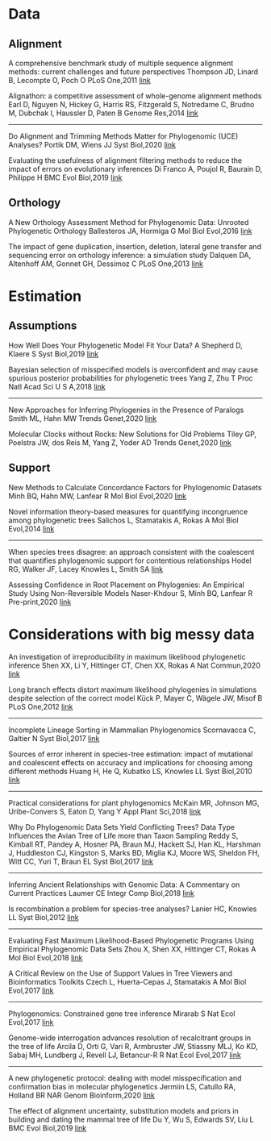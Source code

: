 # Data 

## Alignment
A comprehensive benchmark study of multiple sequence alignment methods: current challenges and future perspectives
Thompson JD, Linard B, Lecompte O, Poch O
PLoS One,2011 [link](https://journals.plos.org/plosone/article?id=10.1371/journal.pone.0018093)

Alignathon: a competitive assessment of whole-genome alignment methods
Earl D, Nguyen N, Hickey G, Harris RS, Fitzgerald S, Notredame C, Brudno M, Dubchak I, Haussler D, Paten B
Genome Res,2014 [link](https://genome.cshlp.org/content/24/12/2077)

---

Do Alignment and Trimming Methods Matter for Phylogenomic (UCE) Analyses?
Portik DM, Wiens JJ
Syst Biol,2020 [link](https://academic.oup.com/sysbio/advance-article/doi/10.1093/sysbio/syaa064/5892776)

Evaluating the usefulness of alignment filtering methods to reduce the impact of errors on evolutionary inferences
Di Franco A, Poujol R, Baurain D, Philippe H
BMC Evol Biol,2019 [link](https://bmcevolbiol.biomedcentral.com/articles/10.1186/s12862-019-1350-2)


## Orthology
A New Orthology Assessment Method for Phylogenomic Data: Unrooted Phylogenetic Orthology
Ballesteros JA, Hormiga G
Mol Biol Evol,2016 [link](https://academic.oup.com/mbe/article/33/8/2117/2578877)

The impact of gene duplication, insertion, deletion, lateral gene transfer and sequencing error on orthology inference: a simulation study
Dalquen DA, Altenhoff AM, Gonnet GH, Dessimoz C
PLoS One,2013 [link](https://journals.plos.org/plosone/article?id=10.1371/journal.pone.0056925)


# Estimation

## Assumptions
How Well Does Your Phylogenetic Model Fit Your Data?
A Shepherd D, Klaere S
Syst Biol,2019 [link](https://academic.oup.com/sysbio/article/68/1/157/5133546)

Bayesian selection of misspecified models is overconfident and may cause spurious posterior probabilities for phylogenetic trees
Yang Z, Zhu T
Proc Natl Acad Sci U S A,2018 [link](https://www.pnas.org/content/115/8/1854)

---

New Approaches for Inferring Phylogenies in the Presence of Paralogs
Smith ML, Hahn MW
Trends Genet,2020 [link](https://www.sciencedirect.com/science/article/pii/S0168952520302122?via%3Dihub)

Molecular Clocks without Rocks: New Solutions for Old Problems
Tiley GP, Poelstra JW, dos Reis M, Yang Z, Yoder AD
Trends Genet,2020 [link](https://www.sciencedirect.com/science/article/pii/S0168952520301311?via%3Dihub)


## Support
New Methods to Calculate Concordance Factors for Phylogenomic Datasets
Minh BQ, Hahn MW, Lanfear R
Mol Biol Evol,2020 [link](https://academic.oup.com/mbe/article/37/9/2727/5828940)

Novel information theory-based measures for quantifying incongruence among phylogenetic trees
Salichos L, Stamatakis A, Rokas A
Mol Biol Evol,2014 [link](https://academic.oup.com/mbe/article/31/5/1261/994356)

---

When species trees disagree: an approach consistent with the coalescent that quantifies phylogenomic support for contentious relationships
Hodel RG, Walker JF, Lacey Knowles L, Smith SA [link](https://www.biorxiv.org/content/10.1101/2020.03.27.012237v1)

Assessing Confidence in Root Placement on Phylogenies: An Empirical Study Using Non-Reversible Models
Naser-Khdour S, Minh BQ, Lanfear R
Pre-print,2020 [link](https://www.biorxiv.org/content/10.1101/2020.07.31.230144v1)


# Considerations with big messy data
An investigation of irreproducibility in maximum likelihood phylogenetic inference
Shen XX, Li Y, Hittinger CT, Chen XX, Rokas A
Nat Commun,2020 [link](https://www.nature.com/articles/s41467-020-20005-6)

Long branch effects distort maximum likelihood phylogenies in simulations despite selection of the correct model
Kück P, Mayer C, Wägele JW, Misof B
PLoS One,2012 [link](https://journals.plos.org/plosone/article?id=10.1371/journal.pone.0036593)

---

Incomplete Lineage Sorting in Mammalian Phylogenomics
Scornavacca C, Galtier N
Syst Biol,2017 [link](https://academic.oup.com/sysbio/article/66/1/112/2449707)


Sources of error inherent in species-tree estimation: impact of mutational and coalescent effects on accuracy and implications for choosing among different methods
Huang H, He Q, Kubatko LS, Knowles LL
Syst Biol,2010 [link](https://academic.oup.com/sysbio/article/59/5/573/1647664)

---


Practical considerations for plant phylogenomics
McKain MR, Johnson MG, Uribe-Convers S, Eaton D, Yang Y
Appl Plant Sci,2018 [link](https://www.ncbi.nlm.nih.gov/pmc/articles/PMC5895195/)


Why Do Phylogenomic Data Sets Yield Conflicting Trees? Data Type Influences the Avian Tree of Life more than Taxon Sampling
Reddy S, Kimball RT, Pandey A, Hosner PA, Braun MJ, Hackett SJ, Han KL, Harshman J, Huddleston CJ, Kingston S, Marks BD, Miglia KJ, Moore WS, Sheldon FH, Witt CC, Yuri T, Braun EL
Syst Biol,2017 [link](https://academic.oup.com/sysbio/article/66/5/857/3091102)

---

Inferring Ancient Relationships with Genomic Data: A Commentary on Current Practices
Laumer CE
Integr Comp Biol,2018 [link](https://academic.oup.com/icb/article/58/4/623/5049468)

Is recombination a problem for species-tree analyses?
Lanier HC, Knowles LL
Syst Biol,2012 [link](https://academic.oup.com/sysbio/article/61/4/691/1637909)

---

Evaluating Fast Maximum Likelihood-Based Phylogenetic Programs Using Empirical Phylogenomic Data Sets
Zhou X, Shen XX, Hittinger CT, Rokas A
Mol Biol Evol,2018 [link](https://academic.oup.com/mbe/article/35/2/486/4644721)

A Critical Review on the Use of Support Values in Tree Viewers and Bioinformatics Toolkits
Czech L, Huerta-Cepas J, Stamatakis A
Mol Biol Evol,2017 [link](https://academic.oup.com/mbe/article/34/6/1535/3077051)

---

Phylogenomics: Constrained gene tree inference
Mirarab S
Nat Ecol Evol,2017 [link](https://www.nature.com/articles/s41559-016-0056)


Genome-wide interrogation advances resolution of recalcitrant groups in the tree of life
Arcila D, Orti G, Vari R, Armbruster JW, Stiassny MLJ, Ko KD, Sabaj MH, Lundberg J, Revell LJ, Betancur-R R
Nat Ecol Evol,2017 [link](https://www.nature.com/articles/s41559-016-0020)

---


A new phylogenetic protocol: dealing with model misspecification and confirmation bias in molecular phylogenetics
Jermiin LS, Catullo RA, Holland BR
NAR Genom Bioinform,2020 [link](https://academic.oup.com/nargab/article/2/2/lqaa041/5861483)

The effect of alignment uncertainty, substitution models and priors in building and dating the mammal tree of life
Du Y, Wu S, Edwards SV, Liu L
BMC Evol Biol,2019 [link](https://bmcevolbiol.biomedcentral.com/articles/10.1186/s12862-019-1534-9)

